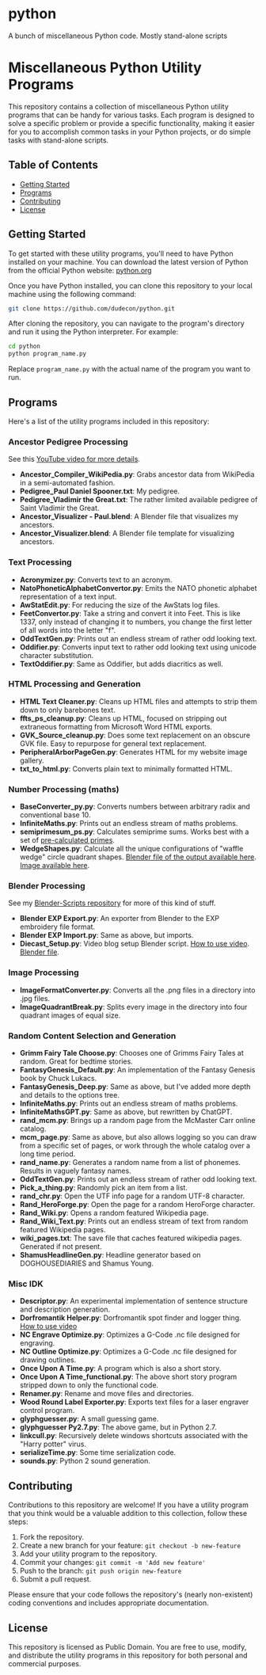 # python
A bunch of miscellaneous Python code. Mostly stand-alone scripts

# Miscellaneous Python Utility Programs

This repository contains a collection of miscellaneous Python utility programs that can be handy for various tasks. Each program is designed to solve a specific problem or provide a specific functionality, making it easier for you to accomplish common tasks in your Python projects, or do simple tasks with stand-alone scripts.

## Table of Contents

- [Getting Started](#getting-started)
- [Programs](#programs)
- [Contributing](#contributing)
- [License](#license)

## Getting Started

To get started with these utility programs, you'll need to have Python installed on your machine. You can download the latest version of Python from the official Python website: [python.org](https://www.python.org/)

Once you have Python installed, you can clone this repository to your local machine using the following command:

```bash
git clone https://github.com/dudecon/python.git
```

After cloning the repository, you can navigate to the program's directory and run it using the Python interpreter. For example:

```bash
cd python
python program_name.py
```

Replace `program_name.py` with the actual name of the program you want to run.

## Programs

Here's a list of the utility programs included in this repository:

### Ancestor Pedigree Processing
See this [YouTube video for more details](https://youtube.com/live/JZTbO9isvXI).
- **Ancestor_Compiler_WikiPedia.py**: Grabs ancestor data from WikiPedia in a semi-automated fashion.
- **Pedigree_Paul Daniel Spooner.txt**: My pedigree.
- **Pedigree_Vladimir the Great.txt**: The rather limited available pedigree of Saint Vladimir the Great.
- **Ancestor_Visualizer - Paul.blend**: A Blender file that visualizes my ancestors.
- **Ancestor_Visualizer.blend**: A Blender file template for visualizing ancestors.

### Text Processing
- **Acronymizer.py**: Converts text to an acronym.
- **NatoPhoneticAlphabetConvertor.py**: Emits the NATO phonetic alphabet representation of a text input.
- **AwStatEdit.py**: For reducing the size of the AwStats log files.
- **FeetConvertor.py**: Take a string and convert it into Feet. This is like 1337, only instead of changing it to numbers, you change the first letter of all words into the letter "f".
- **OddTextGen.py**: Prints out an endless stream of rather odd looking text.
- **Oddifier.py**: Converts input text to rather odd looking text using unicode character substitution.
- **TextOddifier.py**: Same as Oddifier, but adds diacritics as well.

### HTML Processing and Generation
- **HTML Text Cleaner.py**: Cleans up HTML files and attempts to strip them down to only barebones text.
- **ffts_ps_cleanup.py**: Cleans up HTML, focused on stripping out extraneous formatting from Microsoft Word HTML exports.
- **GVK_Source_cleanup.py**: Does some text replacement on an obscure GVK file. Easy to repurpose for general text replacement.
- **PeripheralArborPageGen.py**: Generates HTML for my website image gallery.
- **txt_to_html.py**: Converts plain text to minimally formatted HTML.

### Number Processing (maths)
- **BaseConverter_py.py**: Converts numbers between arbitrary radix and conventional base 10.
- **InfiniteMaths.py**: Prints out an endless stream of maths problems.
- **semiprimesum_ps.py**: Calculates semiprime sums. Works best with a set of [pre-calculated primes](https://github.com/dudecon/PyPrimes).
- **WedgeShapes.py**: Calculate all the unique configurations of "waffle wedge" circle quadrant shapes. [Blender file of the output available here](https://github.com/dudecon/Blender-Scripts/blob/main/Wedge%20Configurations.blend). [Image available here](https://blenderartists.org/t/paul-spooner-sketchbook/1136797/27?u=dudecon).

### Blender Processing 
See my [Blender-Scripts repository](https://github.com/dudecon/Blender-Scripts) for more of this kind of stuff.
- **Blender EXP Export.py**: An exporter from Blender to the EXP embroidery file format.
- **Blender EXP Import.py**: Same as above, but imports.
- **Diecast_Setup.py**: Video blog setup Blender script. [How to use video](https://youtu.be/xo_9FG6gEZU). [Blender file](https://github.com/dudecon/Blender-Scripts/raw/main/Diecast%20Edit.blend).

### Image Processing
- **ImageFormatConverter.py**: Converts all the .png files in a directory into .jpg files.
- **ImageQuadrantBreak.py**: Splits every image in the directory into four quadrant images of equal size.

### Random Content Selection and Generation
- **Grimm Fairy Tale Choose.py**: Chooses one of Grimms Fairy Tales at random. Great for bedtime stories.
- **FantasyGenesis_Default.py**: An implementation of the Fantasy Genesis book by Chuck Lukacs.
- **FantasyGenesis_Deep.py**: Same as above, but I've added more depth and details to the options tree.
- **InfiniteMaths.py**: Prints out an endless stream of maths problems.
- **InfiniteMathsGPT.py**: Same as above, but rewritten by ChatGPT.
- **rand_mcm.py**: Brings up a random page from the McMaster Carr online catalog.
- **mcm_page.py**: Same as above, but also allows logging so you can draw from a specific set of pages, or work through the whole catalog over a long time period.
- **rand_name.py**: Generates a random name from a list of phonemes. Results in vaguely fantasy names.
- **OddTextGen.py**: Prints out an endless stream of rather odd looking text.
- **Pick_a_thing.py**: Randomly pick an item from a list.
- **rand_chr.py**: Open the UTF info page for a random UTF-8 character.
- **Rand_HeroForge.py**: Open the page for a random HeroForge character.
- **Rand_Wiki.py**: Opens a random featured Wikipedia page.
- **Rand_Wiki_Text.py**: Prints out an endless stream of text from random featured Wikipedia pages.
- **wiki_pages.txt**: The save file that caches featured wikipedia pages. Generated if not present.
- **ShamusHeadlineGen.py**: Headline generator based on DOGHOUSEDIARIES and Shamus Young.

### Misc IDK
- **Descriptor.py**: An experimental implementation of sentence structure and description generation.
- **Dorfromantik Helper.py**: Dorfromantik spot finder and logger thing. [How to use video](https://youtube.com/live/2UYUu4IP974)
- **NC Engrave Optimize.py**: Optimizes a G-Code .nc file designed for engraving.
- **NC Outline Optimize.py**: Optimizes a G-Code .nc file designed for drawing outlines.
- **Once Upon A Time.py**: A program which is also a short story.
- **Once Upon A Time_functional.py**: The above short story program stripped down to only the functional code.
- **Renamer.py**: Rename and move files and directories.
- **Wood Round Label Exporter.py**: Exports text files for a laser engraver control program.
- **glyphguesser.py**: A small guessing game.
- **glyphguesser Py2.7.py**: The above game, but in Python 2.7.
- **linkcull.py**: Recursively delete windows shortcuts associated with the "Harry potter" virus.
- **serializeTime.py**: Some time serialization code.
- **sounds.py**: Python 2 sound generation.

## Contributing

Contributions to this repository are welcome! If you have a utility program that you think would be a valuable addition to this collection, follow these steps:

1. Fork the repository.
2. Create a new branch for your feature: `git checkout -b new-feature`
3. Add your utility program to the repository.
4. Commit your changes: `git commit -m 'Add new feature'`
5. Push to the branch: `git push origin new-feature`
6. Submit a pull request.

Please ensure that your code follows the repository's (nearly non-existent) coding conventions and includes appropriate documentation.

## License

This repository is licensed as Public Domain. You are free to use, modify, and distribute the utility programs in this repository for both personal and commercial purposes.
